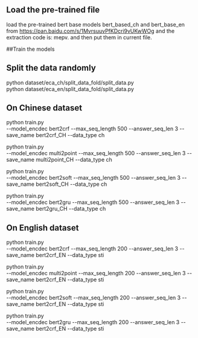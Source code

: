 ## Load the pre-trained file

load the pre-trained bert base models bert_based_ch and bert_base_en from  https://pan.baidu.com/s/1MvrsuuvPfKDcri9vUKwWOg and the extraction code is: mepv. 
and then put them in current file.

##Train the models

## Split the data randomly

python  dataset/eca_ch/split_data_fold/split_data.py \
python  dataset/eca_en/split_data_fold/split_data.py 

## On Chinese dataset
python train.py \
--model_encdec bert2crf  --max_seq_length 500  --answer_seq_len 3 --save_name  bert2crf_CH --data_type ch


python train.py \
--model_encdec multi2point  --max_seq_length 500  --answer_seq_len 3 --save_name  multi2point_CH  --data_type ch


python train.py \
--model_encdec bert2soft  --max_seq_length 500  --answer_seq_len 3 --save_name  bert2soft_CH  --data_type ch


python train.py \
--model_encdec bert2gru  --max_seq_length 500  --answer_seq_len 3 --save_name  bert2gru_CH  --data_type ch




## On English dataset

python train.py \
--model_encdec bert2crf  --max_seq_length 200  --answer_seq_len 3 --save_name  bert2crf_EN --data_type sti


python train.py \
--model_encdec multi2point   --max_seq_length 200   --answer_seq_len 3 --save_name  bert2crf_EN  --data_type sti


python train.py \
--model_encdec bert2soft   --max_seq_length 200   --answer_seq_len 3 --save_name  bert2crf_EN  --data_type sti


python train.py \
--model_encdec bert2gru   --max_seq_length 200   --answer_seq_len 3 --save_name  bert2crf_EN  --data_type sti





